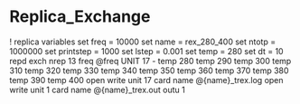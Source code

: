 # Replica_Exchange
! replica variables
set freq = 10000
set name = rex_280_400
set ntotp = 1000000
set printstep = 1000
set lstep = 0.001
set temp = 280
set dt = 10
repd exch nrep 13 freq @freq UNIT 17 -
temp 280 temp 290 temp 300 temp 310 temp 320 temp 330 temp 340 temp 350 temp 360 temp 370 temp 380 temp 390 temp 400
open write unit 17 card name @{name}_trex.log
open write unit 1 card name @{name}_trex.out
outu 1
